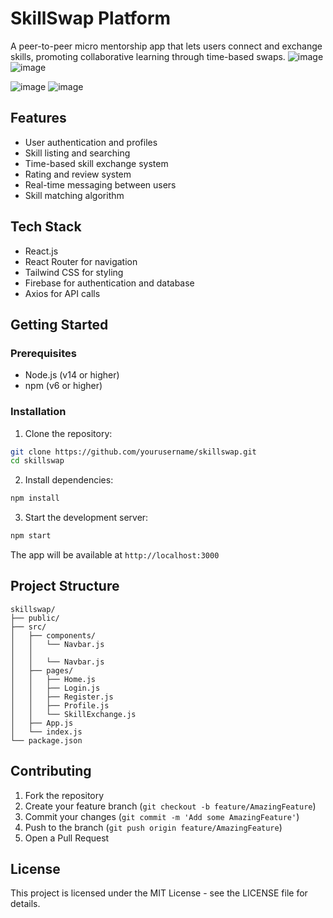 # SkillSwap Platform

A peer-to-peer micro mentorship app that lets users connect and exchange skills, promoting collaborative learning through time-based swaps.
![image](https://github.com/user-attachments/assets/306df142-b096-44c6-ab48-5323e023392a)
![image](https://github.com/user-attachments/assets/798094a1-9542-4398-a528-20398947d31b)

![image](https://github.com/user-attachments/assets/b3f8e931-751c-4ad7-aaa8-2a972378e2bf)
![image](https://github.com/user-attachments/assets/4f4ebfc6-5ec8-4256-a21c-c94078d9c4e7)

## Features

- User authentication and profiles
- Skill listing and searching
- Time-based skill exchange system
- Rating and review system
- Real-time messaging between users
- Skill matching algorithm

## Tech Stack

- React.js
- React Router for navigation
- Tailwind CSS for styling
- Firebase for authentication and database
- Axios for API calls

## Getting Started

### Prerequisites

- Node.js (v14 or higher)
- npm (v6 or higher)

### Installation

1. Clone the repository:

```bash
git clone https://github.com/yourusername/skillswap.git
cd skillswap
```

2. Install dependencies:

```bash
npm install
```

3. Start the development server:

```bash
npm start
```

The app will be available at `http://localhost:3000`

## Project Structure

```
skillswap/
├── public/
├── src/
│   ├── components/
│   │   └── Navbar.js
│   │
│   │   └── Navbar.js
│   ├── pages/
│   │   ├── Home.js
│   │   ├── Login.js
│   │   ├── Register.js
│   │   ├── Profile.js
│   │   └── SkillExchange.js
│   ├── App.js
│   └── index.js
└── package.json
```

## Contributing

1. Fork the repository
2. Create your feature branch (`git checkout -b feature/AmazingFeature`)
3. Commit your changes (`git commit -m 'Add some AmazingFeature'`)
4. Push to the branch (`git push origin feature/AmazingFeature`)
5. Open a Pull Request

## License

This project is licensed under the MIT License - see the LICENSE file for details.
